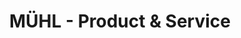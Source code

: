 ---
title: "MÜHL - Product & Service"
url: /kranichfeld/muehl-product-und-service/
shop: Baustoffe
---